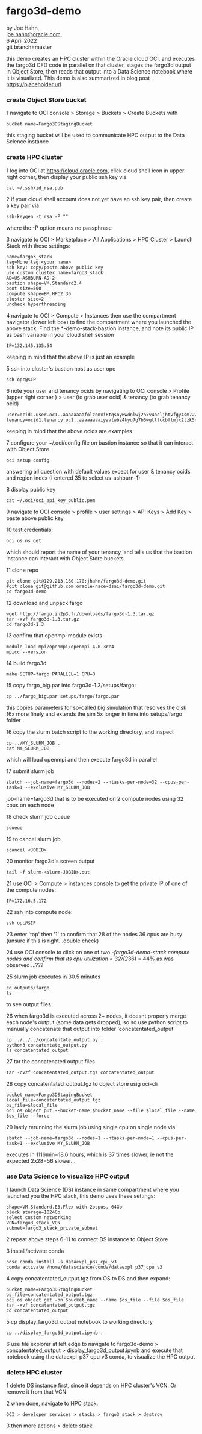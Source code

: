 # fargo3d-demo


by Joe Hahn,<br />
joe.hahn@oracle.com,<br />
6 April 2022<br />
git branch=master

this demo creates an HPC cluster within the Oracle cloud OCI, and executes the fargo3d CFD code in parallel on that cluster, stages the fargo3d output in
Object Store, then reads that output into a Data Science notebook where it is visualized. This demo is also summarized in blog post
https://placeholder.url


### create Object Store bucket

1 navigate to OCI console > Storage > Buckets > Create Buckets with

    bucket name=Fargo3DStagingBucket

this staging bucket will be used to communicate HPC output to the Data Science instance

### create HPC cluster

1 log into OCI at https://cloud.oracle.com, click cloud shell icon in upper right corner, then display your public ssh key via

    cat ~/.ssh/id_rsa.pub

2 if your cloud shell account does not yet have an ssh key pair, then create a key pair via

    ssh-keygen -t rsa -P ""

where the -P option means no passphrase

3 navigate to OCI > Marketplace > All Applications > HPC Cluster > Launch Stack with these settings:

    name=fargo3_stack
    tag=None:tag:<your name>
    ssh key: copy/paste above public key
    use custom cluster name=fargo3_stack
    AD=US-ASHBURN-AD-2
    bastion shape=VM.Standard2.4
    boot size=500
    compute shape=BM.HPC2.36
    cluster size=2
    uncheck hyperthreading

4 navigate to OCI > Compute > Instances then use the compartment navigator (lower left box) to find the compartment
where you launched the above stack. Find the *-demo-stack-bastion instance, and note its public IP as bash variable
in your cloud shell session

    IP=132.145.135.54

keeping in mind that the above IP is just an example

5 ssh into cluster's bastion host as user opc 

    ssh opc@$IP

6  note your user and tenancy ocids by navigating to 
OCI console > Profile (upper right corner ) > user (to grab user ocid) & tenancy (to grab tenancy ocid)

    user=ocid1.user.oc1..aaaaaaaafolzomxi6tqsoy6wdnlwj2hxv4ooljhtvfgy4sm722iwxaakgqqq
    tenancy=ocid1.tenancy.oc1..aaaaaaaaiyavtwbz4kyu7g7b6wglllccbflmjx2lzk5nwpbme44mv54xu7dq

keeping in mind that the above ocids are examples

7 configure your ~/.oci/config file on bastion instance so that it can interact with Object Store

    oci setup config

answering all question with default values except for user & tenancy ocids and region index (I entered 35 to select us-ashburn-1)

8 display public key

    cat ~/.oci/oci_api_key_public.pem

9 navigate to OCI console > profile > user settings > API Keys > Add Key > paste above public key

10 test credentials:

    oci os ns get

which should report the name of your tenancy, and tells us that the bastion instance can interact with Object Store buckets.

11 clone repo

    git clone git@129.213.160.170:jhahn/fargo3d-demo.git
    #git clone git@github.com:oracle-nace-dsai/fargo3d-demo.git
    cd fargo3d-demo

12 download and unpack fargo

    wget http://fargo.in2p3.fr/downloads/fargo3d-1.3.tar.gz
    tar -xvf fargo3d-1.3.tar.gz
    cd fargo3d-1.3

13 confirm that openmpi module exists

    module load mpi/openmpi/openmpi-4.0.3rc4
    mpicc --version

14 build fargo3d 

    make SETUP=fargo PARALLEL=1 GPU=0

15 copy fargo_big.par into fargo3d-1.3/setups/fargo:

    cp ../fargo_big.par setups/fargo/fargo.par

this copies parameters for so-called big simulation that resolves the disk 16x more finely
and extends the sim 5x longer in time into setups/fargo folder

16 copy the slurm batch script to the working directory, and inspect

    cp ../MY_SLURM_JOB .
    cat MY_SLURM_JOB

which will load openmpi and then execute fargo3d in parallel

17 submit slurm job

    sbatch --job-name=fargo3d --nodes=2 --ntasks-per-node=32 --cpus-per-task=1 --exclusive MY_SLURM_JOB

job-name=fargo3d that is to be executed on 2 compute nodes using 32 cpus on each node

18 check slurm job queue

    squeue

19 to cancel slurm job

    scancel <JOBID>

20 monitor fargo3d's screen output

    tail -f slurm-<slurm-JOBID>.out

21 use OCI > Compute > instances console to get the private IP of one of the compute nodes:

    IP=172.16.5.172

22 ssh into compute node:

    ssh opc@$IP

23 enter 'top' then '1' to confirm that 28 of the nodes 36 cpus are busy (unsure if this is right...double check)

24 use OCI console to click on one of two *-fargo3d-demo-stack compute nodes and confirm that its cpu utilization = 32/(2*36) = 44% 
as was observed ...???

25 slurm job executes in 30.5 minutes

    cd outputs/fargo
    ls

to see output files

26 when fargo3d is executed across 2+ nodes, it doesnt properly merge each node's output (some data gets dropped), so 
so use python script to manually concatenate that output into folder 'concatentated_output'

    cp ../../../concatentate_output.py .
    python3 concatentate_output.py
    ls concatentated_output

27 tar the concatenated output files

    tar -cvzf concatentated_output.tgz concatentated_output

28 copy concatentated_output.tgz to object store usig oci-cli

    bucket_name=Fargo3DStagingBucket
    local_file=concatentated_output.tgz
    os_file=$local_file
    oci os object put --bucket-name $bucket_name --file $local_file --name $os_file --force

29 lastly rerunning the slurm job using single cpu on single node via

    sbatch --job-name=fargo3d --nodes=1 --ntasks-per-node=1 --cpus-per-task=1 --exclusive MY_SLURM_JOB

executes in 1116min=18.6 hours, which is 37 times slower, ie not the expected 2x28=56 slower...


### use Data Science to visualize HPC output

1 launch Data Science (DS) instance in same compartment where you launched you the HPC stack, this demo uses these settings:

    shape=VM.Standard.E3.Flex with 2ocpus, 64Gb
    block storage=1024Gb
    select custom networking
    VCN=fargo3_stack_VCN
    subnet=fargo3_stack_private_subnet

2  repeat above steps 6-11 to connect DS instance to Object Store 

3 install/activate conda

    odsc conda install -s dataexpl_p37_cpu_v3
    conda activate /home/datascience/conda/dataexpl_p37_cpu_v3

4 copy concatentated_output.tgz from OS to DS and then expand:

    bucket_name=Fargo3DStagingBucket
    os_file=concatentated_output.tgz
    oci os object get -bn $bucket_name --name $os_file --file $os_file
    tar -xvf concatentated_output.tgz
    cd concatentated_output

5 cp display_fargo3d_output notebook to working directory

    cp ../display_fargo3d_output.ipynb .

6 use file explorer at left edge to navigate to fargo3d-demo > concatentated_output > display_fargo3d_output.ipynb
and execute that notebook using the dataexpl_p37_cpu_v3 conda, to visualize the HPC output


### delete HPC cluster

1 delete DS instance first, since it depends on HPC cluster's VCN. Or remove it from that VCN

2 when done, navigate to HPC stack:

    OCI > developer services > stacks > fargo3_stack > destroy

3 then more actions > delete stack

